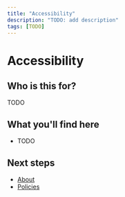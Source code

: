 ```yaml
---
title: "Accessibility"
description: "TODO: add description"
tags: [TODO]
---
```


# Accessibility

## Who is this for?

TODO

## What you'll find here

- TODO

## Next steps

- [About](./index.md)
- [Policies](./policies.md)
